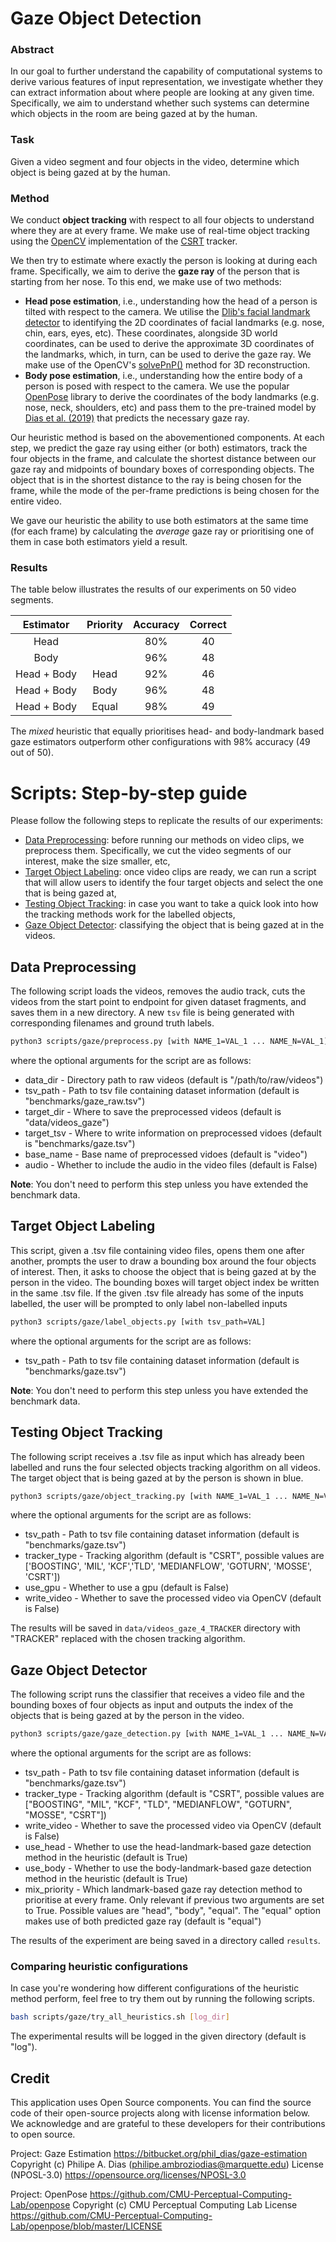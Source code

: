 # Gaze Object Detection

### Abstract

In our goal to further understand the capability of computational systems to derive various features of input representation, we investigate whether they can extract information about where people are looking at any given time. Specifically, we aim to understand whether such systems can determine which objects in the room are being gazed at by the human.

### Task

Given a video segment and four objects in the video, determine which object is being gazed at by the human.

### Method

We conduct **object tracking** with respect to all four objects to understand where they are at every frame. We make use of real-time object tracking using the [OpenCV](https://opencv.org/) implementation of the [CSRT](https://openaccess.thecvf.com/content_cvpr_2017/html/Lukezic_Discriminative_Correlation_Filter_CVPR_2017_paper.html) tracker.

We then try to estimate where exactly the person is looking at during each frame. Specifically, we aim to derive the **gaze ray** of the person that is starting from her nose. To this end, we make use of two methods:

- **Head pose estimation**, i.e., understanding how the head of a person is tilted with respect to the camera. We utilise the [Dlib's facial landmark detector](http://dlib.net/face_landmark_detection.py.html) to identifying the 2D coordinates of facial landmarks (e.g. nose, chin, ears, eyes, etc). These coordinates, alongside 3D world coordinates, can be used to derive the approximate 3D coordinates of the landmarks, which, in turn, can be used to derive the gaze ray. We make use of the OpenCV's [solvePnP()](https://docs.opencv.org/2.4/modules/calib3d/doc/camera_calibration_and_3d_reconstruction.html) method for 3D reconstruction.
- **Body pose estimation**, i.e., understanding how the entire body of a person is posed with respect to the camera. We use the popular [OpenPose](https://github.com/CMU-Perceptual-Computing-Lab/openpose) library to derive the coordinates of the body landmarks (e.g. nose, neck, shoulders, etc) and pass them to the pre-trained model by [Dias et al. (2019)](https://arxiv.org/pdf/1909.09225.pdf) that predicts the necessary gaze ray.

Our heuristic method is based on the abovementioned components. At each step, we predict the gaze ray using either (or both) estimators, track the four objects in the frame, and calculate the shortest distance between our gaze ray and midpoints of boundary boxes of corresponding objects. The object that is in the shortest distance to the ray is being chosen for the frame, while the mode of the per-frame predictions is being chosen for the entire video.

We gave our heuristic the ability to use both estimators at the same time (for each frame) by calculating the *average* gaze ray or prioritising one of them in case both estimators yield a result. 

### Results

The table below illustrates the results of our experiments on 50 video segments.

| Estimator | Priority | Accuracy |  Correct  |
|:-:|:-:|:-:|:-:|
| Head | |80% | 40 |
| Body | |96% | 48 |
| Head + Body | Head | 92% | 46 |
| Head + Body | Body | 96% | 48 |
| Head + Body | Equal | 98% | 49 |

The *mixed* heuristic that equally prioritises head- and body-landmark based gaze estimators outperform other configurations with 98% accuracy (49 out of 50).

# Scripts: Step-by-step guide

Please follow the following steps to replicate the results of our experiments:

- [Data Preprocessing](#data-preprocessing): before running our methods on video clips, we preprocess them. Specifically, we cut the video segments of our interest, make the size smaller, etc,
- [Target Object Labeling](#target-object-labeling): once video clips are ready, we can run a script that will allow users to identify the four target objects and select the one that is being gazed at,
- [Testing Object Tracking](#testing-object-tracking): in case you want to take a quick look into how the tracking methods work for the labelled objects,
- [Gaze Object Detector](#gaze-object-detector): classifying the object that is being gazed at in the videos.

## Data Preprocessing

The following script loads the videos, removes the audio track, cuts the videos from the start point to endpoint for given dataset fragments, and saves them in a new directory. A new `tsv` file is being generated with corresponding filenames and ground truth labels.

```bash
python3 scripts/gaze/preprocess.py [with NAME_1=VAL_1 ... NAME_N=VAL_1]
```

where the optional arguments for the script are as follows:

 * data_dir - Directory path to raw videos (default is "/path/to/raw/videos")
 * tsv_path - Path to tsv file containing dataset information (default is "benchmarks/gaze_raw.tsv")
 * target_dir - Where to save the preprocessed videos (default is "data/videos_gaze")
 * target_tsv - Where to write information on preprocessed vidoes (default is "benchmarks/gaze.tsv")
 * base_name - Base name of preprocessed vidoes (default is "video")
 * audio - Whether to include the audio in the video files (default is False)

**Note**: You don't need to perform this step unless you have extended the benchmark data.

 ## Target Object Labeling

This script, given a .tsv file containing video files, opens them one after another, prompts the user to draw a bounding box around the four objects of interest. Then, it asks to choose the object that is being gazed at by the person in the video. The bounding boxes will target object index be written in the same .tsv file. If the given .tsv file already has some of the inputs labelled, the user will be prompted to only label non-labelled inputs

 ```bash
python3 scripts/gaze/label_objects.py [with tsv_path=VAL]
 ```

where the optional arguments for the script are as follows:

 * tsv_path - Path to tsv file containing dataset information (default is "benchmarks/gaze.tsv")

**Note**: You don't need to perform this step unless you have extended the benchmark data.

## Testing Object Tracking

The following script receives a .tsv file as input which has already been labelled and runs the four selected objects tracking algorithm on all videos. The target object that is being gazed at by the person is shown in blue.

 ```bash
python3 scripts/gaze/object_tracking.py [with NAME_1=VAL_1 ... NAME_N=VAL_1]
 ```

where the optional arguments for the script are as follows:

 * tsv_path - Path to tsv file containing dataset information (default is "benchmarks/gaze.tsv")
 * tracker_type - Tracking algorithm (default is "CSRT", possible values are ['BOOSTING', 'MIL', 'KCF','TLD', 'MEDIANFLOW', 'GOTURN', 'MOSSE', 'CSRT'])
 * use_gpu - Whether to use a gpu (default is False)
 * write_video - Whether to save the processed video via OpenCV (default is False)
 
The results will be saved in `data/videos_gaze_4_TRACKER` directory with "TRACKER" replaced with the chosen tracking algorithm.

## Gaze Object Detector

The following script runs the classifier that receives a video file and the bounding boxes of four objects as input and outputs the index of the objects that is being gazed at by the person in the video. 

 ```bash
python3 scripts/gaze/gaze_detection.py [with NAME_1=VAL_1 ... NAME_N=VAL_1]
 ```

where the optional arguments for the script are as follows:

 * tsv_path - Path to tsv file containing dataset information (default is "benchmarks/gaze.tsv")
 * tracker_type - Tracking algorithm (default is "CSRT", possible values are ["BOOSTING", "MIL", "KCF", "TLD", "MEDIANFLOW", "GOTURN", "MOSSE", "CSRT"])
 * write_video - Whether to save the processed video via OpenCV (default is False)
 * use_head - Whether to use the head-landmark-based gaze detection method in the heuristic (default is True)
 * use_body - Whether to use the body-landmark-based gaze detection method in the heuristic (default is True)
 * mix_priority - Which landmark-based gaze ray detection method to prioritise at every frame. Only relevant if previous two arguments are set to True. Possible values are "head", "body", "equal". The "equal" option makes use of both predicted gaze ray (default is "equal")

The results of the experiment are being saved in a directory called `results`.

### Comparing heuristic configurations

In case you're wondering how different configurations of the heuristic method perform, feel free to try them out by running the following scripts.

 ```bash
bash scripts/gaze/try_all_heuristics.sh [log_dir]
 ```

The experimental results will be logged in the given directory (default is "log").

## Credit

This application uses Open Source components. You can find the source code of their open-source projects along with license information below. We acknowledge and are grateful to these developers for their contributions to open source.

Project: Gaze Estimation https://bitbucket.org/phil_dias/gaze-estimation
Copyright (c) Philipe A. Dias (philipe.ambroziodias@marquette.edu)
License (NPOSL-3.0) https://opensource.org/licenses/NPOSL-3.0 

Project: OpenPose https://github.com/CMU-Perceptual-Computing-Lab/openpose
Copyright (c) CMU Perceptual Computing Lab
License https://github.com/CMU-Perceptual-Computing-Lab/openpose/blob/master/LICENSE 
